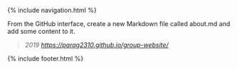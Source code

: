 {% include navigation.html %}

From the GitHub interface, create a new Markdown file called about.md and add some content to it.
> *2019 https://parag2310.github.io/group-website/*


{% include footer.html %}


